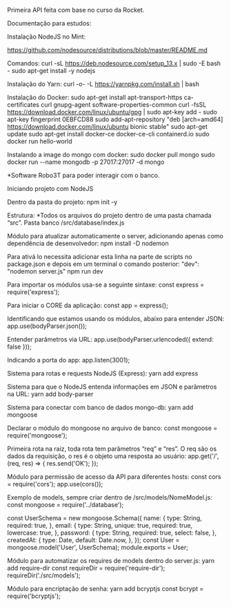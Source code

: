 Primeira API feita com base no curso da Rocket.

Documentação para estudos:

Instalação NodeJS no Mint:

https://github.com/nodesource/distributions/blob/master/README.md

Comandos:
curl -sL https://deb.nodesource.com/setup_13.x | sudo -E bash -
sudo apt-get install -y nodejs

Instalação do Yarn:
 curl -o- -L https://yarnpkg.com/install.sh | bash


Instalação do Docker:
 sudo apt-get install  apt-transport-https ca-certificates curl gnupg-agent software-properties-common
curl -fsSL https://download.docker.com/linux/ubuntu/gpg | sudo apt-key add -
sudo apt-key fingerprint 0EBFCD88
 sudo add-apt-repository  "deb [arch=amd64] https://download.docker.com/linux/ubuntu bionic stable"
 sudo apt-get update
 sudo apt-get install docker-ce docker-ce-cli containerd.io
 sudo docker run hello-world


Instalando a image do mongo com docker:
 sudo docker pull mongo
 sudo docker run --name mongodb -p 27017:27017 -d mongo
 

*Software Robo3T para poder interagir com o banco.

















Iniciando projeto com NodeJS

Dentro da pasta do projeto:
npm init -y

Estrutura:
*Todos os arquivos do projeto dentro de uma pasta chamada “src”.
Pasta banco /src/database/index.js

Módulo para atualizar automaticamente o server, adicionando apenas como dependência de desenvolvedor:
npm install -D nodemon

Para ativá lo necessita adicionar esta linha na parte de scripts no package.json e depois em um terminal o comando posterior:
"dev": "nodemon server.js"
npm run dev

Para importar os módulos usa-se a seguinte sintaxe:
const express = require('express');

Para iniciar o CORE da aplicação:
const app = express();

Identificando que estamos usando os módulos, abaixo para entender JSON:
app.use(bodyParser.json());

Entender parâmetros via URL:
app.use(bodyParser.urlencoded({ extend: false }));

Indicando a porta do app:
app.listen(3001);

Sistema para rotas e requests NodeJS (Express):
yarn add express

Sistema para que o NodeJS entenda informações em JSON e  parâmetros na URL:
yarn add body-parser

Sistema para conectar com banco de dados mongo-db:
yarn add mongoose

Declarar o módulo do mongoose no arquivo de banco:
const mongoose = require('mongoose');

Primeira rota na raiz, toda rota tem parâmetros “req” e “res”. O req são os dados da requisição, o res é o objeto uma resposta ao usuário:
app.get('/', (req, res) => {
  res.send('OK');
});

Módulo para permissão de acesso da API para diferentes hosts:
const cors = require('cors');
app.use(cors());

Exemplo de models, sempre criar dentro de /src/models/NomeModel.js:
const mongoose = require('../database');
 
const UserSchema = new mongoose.Schema({
   name: {
       type: String,
       required: true,
   },
   email: {
       type: String,
       unique: true,
       required: true,
       lowercase: true,
   },
   password: {
       type: String,
       required: true,
       select: false,
   },
   createdAt: {
       type: Date,
       default: Date.now,
   },
});
const User = mongoose.model('User', UserSchema);
module.exports = User;


Módulo para automatizar os requires de models dentro do server.js:
yarn add require-dir
const requireDir = require('require-dir');
requireDir('./src/models');


Módulo para encriptação de senha:
yarn add bcryptjs
const bcrypt = require('bcryptjs');
 





